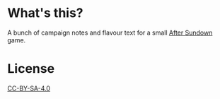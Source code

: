 # What's this?

A bunch of campaign notes and flavour text for a small [After
Sundown](https://thegamingden.github.io/after-sundown) game.

# License

[CC-BY-SA-4.0](https://creativecommons.org/licenses/by-sa/4.0/legalcode)
